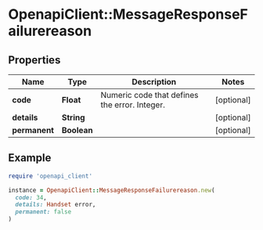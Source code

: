 # OpenapiClient::MessageResponseFailurereason

## Properties

| Name | Type | Description | Notes |
| ---- | ---- | ----------- | ----- |
| **code** | **Float** | Numeric code that defines the error. Integer. | [optional] |
| **details** | **String** |  | [optional] |
| **permanent** | **Boolean** |  | [optional] |

## Example

```ruby
require 'openapi_client'

instance = OpenapiClient::MessageResponseFailurereason.new(
  code: 34,
  details: Handset error,
  permanent: false
)
```

